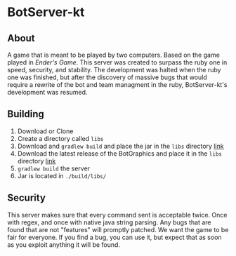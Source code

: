 # BotServer-kt

## About
A game that is meant to be played by two computers. Based on the game played in _Ender's Game_. This server was created to surpass the ruby one in speed, security, and stability. The development was halted when the ruby one was finished, but after the discovery of massive bugs that would require a rewrite of the bot and team managment in the ruby, BotServer-kt's development was resumed.

## Building
1. Download or Clone
2. Create a directory called ```libs```
3. Download and ```gradlew build``` and place the jar in the ```libs``` directory [link](https://github.com/n9Mtq4/KotlinExtLib)
4. Download the latest release of the BotGraphics and place it in the ```libs``` directory [link](https://github.com/RMHSProgrammingClub/Bot-Graphics/releases/latest)
5. ```gradlew build``` the server
6. Jar is located in ```./build/libs/```

## Security
This server makes sure that every command sent is acceptable twice. Once with regex, and once with native java string parsing. Any bugs that are found that are not "features" will promptly patched. We want the game to be fair for everyone. If you find a bug, you can use it, but expect that as soon as you exploit anything it will be found.
